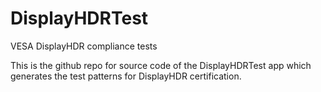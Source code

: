 # DisplayHDRTest
VESA DisplayHDR compliance tests

This is the github repo for source code of the DisplayHDRTest app
which generates the test patterns for DisplayHDR certification.

